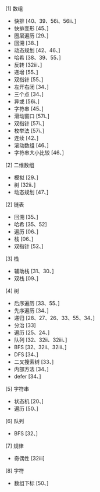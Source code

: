 [1] 数组
- 快排 [40、39、56i、56ii、]
- 快排变形 [45、]
- 圈层遍历 [29、]
- 回溯 [38、]
- 动态规划 [42、46、]
- 哈希  [38、39、55、]
- 反转 [32iii、]
- 递增 [55、]
- 双指针 [55、]
- 左开右闭 [34、]
- 三个点 [34、]
- 异或 [56i、]
- 字符串 [45、]
- 滑动窗口 [57i、]
- 双指针 [57i、]
- 枚举法 [57i、]
- 连续 [42、]
- 滚动数组 [46、]
- 字符串大小比较 [46、]

[2] 二维数组
- 模拟 [29、]
- 树 [32ii、]
- 动态规划 [47、]

[2] 链表
- 回溯 [35、]
- 哈希 [35、52]
- 遍历 [06、]
- 栈 [06、]
- 双指针 [52、]

[3] 栈
- 辅助栈 [31、30、]
- 双栈 [09、]

[4] 树
- 后序遍历 [33、55、]
- 先序遍历 [34、]
- 递归 [28、27、26、33、55、34、]
- 分治 [33]
- 遍历 [25、24、]
- 队列 [32、32ii、32iii、]
- BFS [32、32ii、32iii、]
- DFS [34、]
- 二叉搜索树 [33、]
- 内部方法 [34、]
- defer [34、]
    
[5] 字符串
- 状态机 [20、]
- 遍历  [50、]

[6] 队列
- BFS [32、]

[7] 规律
- 奇偶性 [32iii]

[8] 字符
- 数组下标 [50、]